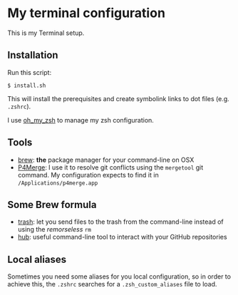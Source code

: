 # My terminal configuration

This is my Terminal setup.

## Installation

Run this script:

    $ install.sh

This will install the prerequisites and create symbolink links to dot files (e.g. `.zshrc`).

I use [oh_my_zsh](http://ohmyz.sh/) to manage my zsh configuration.

## Tools

* [brew](http://brew.sh/): **the** package manager for your command-line on OSX
* [P4Merge](http://www.perforce.com/product/components/perforce-visual-merge-and-diff-tools): I use it to resolve git conflicts using the `mergetool` git command. My configuration expects to find it in `/Applications/p4merge.app`

## Some Brew formula

* [trash](http://hasseg.org/trash/): let you send files to the trash from the command-line instead of using the *remorseless* `rm`
* [hub](https://hub.github.com/): useful command-line tool to interact with your GitHub repositories

## Local aliases

Sometimes you need some aliases for you local configuration, so in order to achieve this, the `.zshrc` searches for a `.zsh_custom_aliases` file to load.
